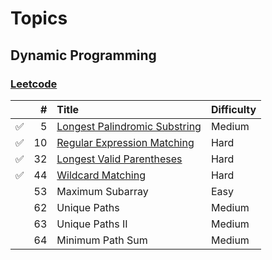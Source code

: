# Topics

## Dynamic Programming

### [Leetcode](https://leetcode.com/tag/dynamic-programming/)

|  | # | Title | Difficulty |
|:-------:|-------:|:------|:------|
|:white_check_mark:| 5 | [Longest Palindromic Substring](https://github.com/ympons/katas/tree/master/leetcode/0005-longest-palindromic-substring) | Medium |
|:white_check_mark:| 10 | [Regular Expression Matching](https://github.com/ympons/katas/tree/master/leetcode/0010-regular-expression-matching) | Hard |
|:white_check_mark:| 32 | [Longest Valid Parentheses](https://github.com/ympons/katas/tree/master/leetcode/0032-longest-valid-parentheses) | Hard |
|:white_check_mark:| 44 | [Wildcard Matching](https://github.com/ympons/katas/tree/master/leetcode/0044-wildcard-matching) | Hard |
|                  | 53 | Maximum Subarray | Easy |
|                  | 62 | Unique Paths | Medium |
|                  | 63 | Unique Paths II | Medium |
|                  | 64 | Minimum Path Sum | Medium |

